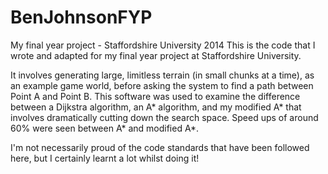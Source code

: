 # BenJohnsonFYP
My final year project - Staffordshire University 2014
This is the code that I wrote and adapted for my final year project at Staffordshire University.

It involves generating large, limitless terrain (in small chunks at a time), as an example game world, before asking the system to find a path between Point A and Point B.
This software was used to examine the difference between a Dijkstra algorithm, an A* algorithm, and my modified A* that involves dramatically cutting down the search space.
Speed ups of around 60% were seen between A* and modified A*.

I'm not necessarily proud of the code standards that have been followed here, but I certainly learnt a lot whilst doing it!
